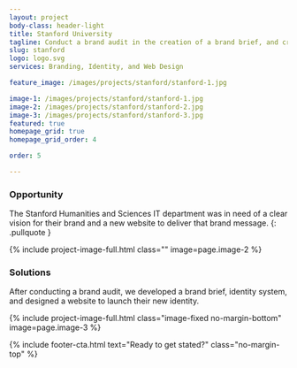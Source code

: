 ```yaml
---
layout: project
body-class: header-light
title: Stanford University
tagline: Conduct a brand audit in the creation of a brand brief, and create a website that conveys that brand message
slug: stanford
logo: logo.svg
services: Branding, Identity, and Web Design

feature_image: /images/projects/stanford/stanford-1.jpg

image-1: /images/projects/stanford/stanford-1.jpg
image-2: /images/projects/stanford/stanford-2.jpg
image-3: /images/projects/stanford/stanford-3.jpg
featured: true
homepage_grid: true
homepage_grid_order: 4

order: 5

---
```




### Opportunity
The Stanford Humanities and Sciences IT department was in need of a clear vision for their brand and a new website to deliver that brand message.
{: .pullquote }

{% include project-image-full.html class="" image=page.image-2 %}

### Solutions
After conducting a brand audit, we developed a brand brief, identity system, and designed a website to launch their new identity.

{% include project-image-full.html class="image-fixed no-margin-bottom" image=page.image-3 %}

{% include footer-cta.html text="Ready to get stated?" class="no-margin-top" %}

